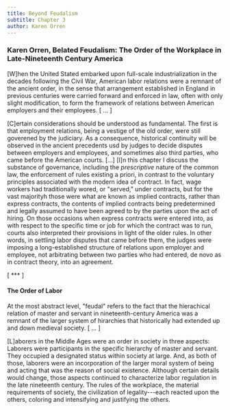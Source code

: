 ```yaml
---
title: Beyond Feudalism
subtitle: Chapter 3
author: Karen Orren 
---
```


### Karen Orren, Belated Feudalism: The Order of the Workplace in Late-Nineteenth Century America

[W]hen the United Stated embarked upon full-scale industrialization in the decades following the Civil War, American labor relations were a remnant of the ancient order, in the sense that arrangement established in England in previous centuries were carried forward and enforced in law, often with only slight modification, to form the framework of relations between American employers and their employees. [ ... ]

[C]ertain considerations should be understood as fundamental. The  first is that employment relations, being a vestige of the old order, were still goverened by the judiciary. As a consequence, historical continuity will be observed in the ancient precedents usd by judges to decide disputes between employers and employees, and sometimes also third parties, who came before the American courts. [...] [I]n this chapter I discuss the substance of governance, including the *prescriptive* nature of the common law, the enforcement of rules existing a priori, in contrast to the voluntary principles associated with the modern idea of contract. In fact, wage workers had traditionally wored, or "served," under contracts, but for the vast majorityh those were what are known as implied contracts, rather than express contracts, the contents of implied contracts being predetermined and legally assumed to have been agreed to by the parties upon the act of hiring. On those occasions when express contracts were entered into, as with respect to the specific time or job for which the contract was to run, courts also interpreted their provisions in light of the older rules. In other words, in settling labor disputes that came before them, the judges were imposing a long-established structure of relations upon employer and employee, not arbitrating between two parties who had entered, de novo as in contract theory, into an agreement. 

[ *** ]

#### The Order of Labor 

At the most abstract level, "feudal" refers to the fact that the hierachical relation of master and servant in nineteenth-century America was a remnant of the larger system of hirarchies that historically had extended up and down medieval society. [ ... ] 

[L]aborers in the Middle Ages were an order in society in three aspects: Laborers were participants in the specific hierarchy of master and servant. They occupied a designated status within society at large. And, as both of those, laborers were an incorporation of the larger moral system of being and acting that was the reason of social existence. Although certain details would change, those aspects continued to characterize labor regulation in the late nineteenth century. The rules of the workplace, the material requirements of society, the civilization of legality---each reacted upon the others, coloring and intensifying and justifying the others. 



